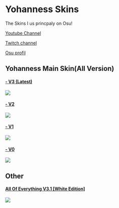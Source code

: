 # Yohanness Skins
The Skins I us princpaly on Osu!

[Youtube Channel](https://www.youtube.com/@yohanness_)

[Twitch channel](https://www.twitch.tv/yohanness29) 

[Osu profil](https://osu.ppy.sh/users/26246663)

## Yohanness Main Skin(All Version)
#### [- V3 (Latest)](https://drive.google.com/file/d/14vUPbycsO3beIRaE3Y9K9c9D0wA1NZ9U/view?usp=sharing)
![](https://i.imgur.com/CNps3nO.jpg)
#### [- V2](https://drive.google.com/file/d/1ZftfMnfLitiE-0wRqvEsYGwMEBjuDohy/view?usp=share_link)
![](https://i.imgur.com/aZfMvq0.jpg)
#### [- V1](https://drive.google.com/file/d/1it7DKwLGEuP7pHCv0GYDAnZC6VnLe4uM/view?usp=share_link)
![](https://i.imgur.com/ejdhPJC.jpg)
#### [- V0](https://drive.google.com/file/d/18_C2AWFi89WQLBiGnpT3oJZEsNmQa-N0/view?usp=share_link)
![](https://i.imgur.com/VPCFG9p.jpg)
## Other
#### [All Of Everything V3.1 [White Edition]](https://drive.google.com/file/d/1sSumLojcPgOHF8AFGQPaFUwgTldoltP8/view?usp=sharing)
![](https://i.imgur.com/xyuRdvD.jpg)
